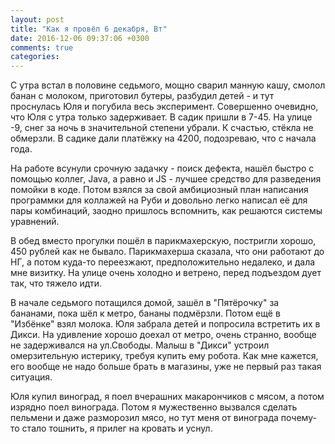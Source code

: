 ```yaml
---
layout: post
title: "Как я провёл 6 декабря, Вт"
date: 2016-12-06 09:37:06 +0300
comments: true
categories: 
---
```

С утра встал в половине седьмого, мощно сварил манную кашу, смолол банан с молоком, приготовил бутеры, разбудил детей - и тут проснулась Юля и погубила весь эксперимент. Совершенно очевидно, что Юля с утра только задерживает. В садик пришли в 7-45. На улице -9, снег за ночь в значительной степени убрали. К счастью, стёкла не обмерзли. В садике дали платёжку на 4200, подозреваю, что с начала года.

На работе всунули срочную задачку - поиск дефекта, нашёл быстро с помощью коллег, Java, а равно и JS - лучшее средство для разведения помойки в коде. Потом взялся за свой амбициозный план написания программки для коллажей на Руби и довольно легко написал её для пары комбинаций, заодно пришлось вспомнить, как решаются системы уравнений.

В обед вместо прогулки пошёл в парикмахерскую, постригли хорошо, 450 рублей как не бывало. Парикмахерша сказала, что они работают до НГ, а потом куда-то переезжают, предположительно недалеко, и дала мне визитку. На улице очень холодно и ветрено, перед подъездом дует так, что тяжело идти.

В начале седьмого потащился домой, зашёл в "Пятёрочку" за бананами, пока шёл к метро, бананы подмёрзли. Потом ещё в "Избёнке" взял молока. Юля забрала детей и попросила встретить их в Дикси. На удивление хорошо доехал от метро, очень странно, вообще не задерживался на ул.Свободы. Малыш в "Дикси" устроил омерзительную истерику, требуя купить ему робота. Как мне кажется, его вообще не надо больше брать в магазины, уже не первый раз такая ситуация.

Юля купил виноград, я поел вчерашних макарончиков с мясом, а потом изрядно поел винограда. Потом я мужественно вызвался сделать пельмени и даже разморозил мясо, но тут меня от винограда почему-то стало тошнить, я прилег на кровать и уснул.